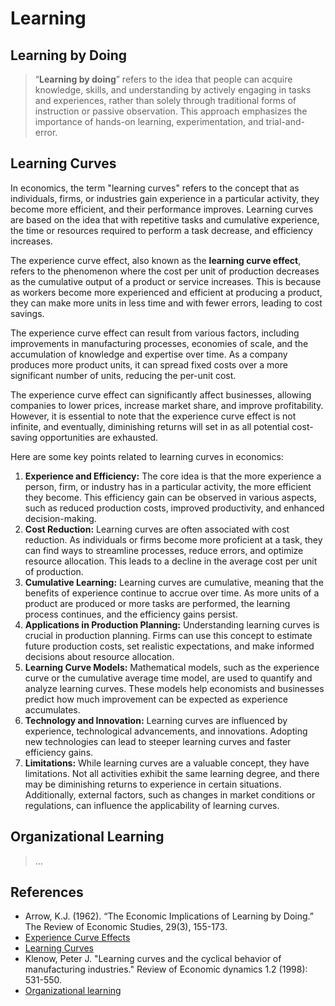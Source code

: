 # Learning

> 

## **Learning by Doing**

> “**Learning by doing**” refers to the idea that people can acquire knowledge, skills, and understanding by actively engaging in tasks and experiences, rather than solely through traditional forms of instruction or passive observation. This approach emphasizes the importance of hands-on learning, experimentation, and trial-and-error.

## Learning Curves

In economics, the term "learning curves" refers to the concept that as individuals, firms, or industries gain experience in a particular activity, they become more efficient, and their performance improves. Learning curves are based on the idea that with repetitive tasks and cumulative experience, the time or resources required to perform a task decrease, and efficiency increases.

The experience curve effect, also known as the **learning curve effect**, refers to the phenomenon where the cost per unit of production decreases as the cumulative output of a product or service increases. This is because as workers become more experienced and efficient at producing a product, they can make more units in less time and with fewer errors, leading to cost savings.

The experience curve effect can result from various factors, including improvements in manufacturing processes, economies of scale, and the accumulation of knowledge and expertise over time. As a company produces more product units, it can spread fixed costs over a more significant number of units, reducing the per-unit cost.

The experience curve effect can significantly affect businesses, allowing companies to lower prices, increase market share, and improve profitability. However, it is essential to note that the experience curve effect is not infinite, and eventually, diminishing returns will set in as all potential cost-saving opportunities are exhausted.

Here are some key points related to learning curves in economics:

1. **Experience and Efficiency:** The core idea is that the more experience a person, firm, or industry has in a particular activity, the more efficient they become. This efficiency gain can be observed in various aspects, such as reduced production costs, improved productivity, and enhanced decision-making.
2. **Cost Reduction:** Learning curves are often associated with cost reduction. As individuals or firms become more proficient at a task, they can find ways to streamline processes, reduce errors, and optimize resource allocation. This leads to a decline in the average cost per unit of production.
3. **Cumulative Learning:** Learning curves are cumulative, meaning that the benefits of experience continue to accrue over time. As more units of a product are produced or more tasks are performed, the learning process continues, and the efficiency gains persist.
4. **Applications in Production Planning:** Understanding learning curves is crucial in production planning. Firms can use this concept to estimate future production costs, set realistic expectations, and make informed decisions about resource allocation.
5. **Learning Curve Models:** Mathematical models, such as the experience curve or the cumulative average time model, are used to quantify and analyze learning curves. These models help economists and businesses predict how much improvement can be expected as experience accumulates.
6. **Technology and Innovation:** Learning curves are influenced by experience, technological advancements, and innovations. Adopting new technologies can lead to steeper learning curves and faster efficiency gains.
7. **Limitations:** While learning curves are a valuable concept, they have limitations. Not all activities exhibit the same learning degree, and there may be diminishing returns to experience in certain situations. Additionally, external factors, such as changes in market conditions or regulations, can influence the applicability of learning curves.

## Organizational Learning

> ...

## References

- Arrow, K.J. (1962). “The Economic Implications of Learning by Doing.” The Review of Economic Studies, 29(3), 155-173.
- [Experience Curve Effects](https://en.wikipedia.org/wiki/Experience_curve_effects)
- [Learning Curves](https://en.wikipedia.org/wiki/Learning_curve)
- Klenow, Peter J. "Learning curves and the cyclical behavior of manufacturing industries." Review of Economic dynamics 1.2 (1998): 531-550.
- [Organizational learning](https://en.wikipedia.org/wiki/Organizational_learning)
